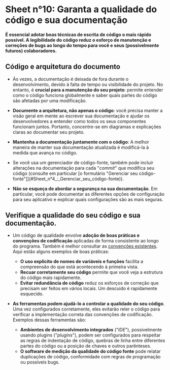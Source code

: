 # Sheet n°10: Garanta a qualidade do código e sua documentação

#### É essencial adotar boas técnicas de escrita de código o mais rápido possível. A legibilidade do código reduz o esforço de manutenção e correções de bugs ao longo do tempo para você e seus (possivelmente futuros) colaboradores.

## Código e arquitetura do documento

* Às vezes, a documentação é deixada de fora durante o desenvolvimento, devido à falta de tempo ou visibilidade do projeto. No entanto, é **crucial para a manutenção do seu projeto**: permite entender como o código funciona globalmente e saber quais partes do código são afetadas por uma modificação.

* **Documente a arquitetura, não apenas o código**: você precisa manter a visão geral em mente ao escrever sua documentação e ajudar os desenvolvedores a entender como todos os seus componentes funcionam juntos. Portanto, concentre-se em diagramas e explicações claras ao documentar seu projeto.

* **Mantenha a documentação juntamente com o código**: A melhor maneira de manter sua documentação atualizada é modificá-la à medida que avança no código.

* Se você usa um gerenciador de código-fonte, também pode incluir alterações na documentação para cada "_commit_" que modifica seu código (consulte em particular [o formulário "Gerenciar seu código-fonte"]](#Sheet_n°4_:_Gerenciar_seu_código-fonte)).

* **Não se esqueça de abordar a segurança na sua documentação**. Em particular, você pode documentar as diferentes opções de configuração para seu aplicativo e explicar quais configurações são as mais seguras.

## Verifique a qualidade do seu código e sua documentação.

* Um código de qualidade envolve **adoção de boas práticas e convenções de codificação** aplicadas de forma consistente ao longo do programa. Também é melhor consultar as [convenções existentes](https://github.com/Kristories/awesome-guidelines). Aqui estão alguns exemplos de boas práticas:
     * **O uso explícito de nomes de variáveis e funções** facilita a compreensão do que está acontecendo à primeira vista.
     * **Recuar corretamente seu código** permite que você veja a estrutura do código mais rapidamente.
     * **Evitar redundância de código** reduz os esforços de correção que precisam ser feitos em vários locais. Um descuido é rapidamente esquecido.
     
* **As ferramentas podem ajudá-lo a controlar a qualidade do seu código**. Uma vez configurados corretamente, eles evitarão reler o código para verificar a implementação correta das convenções de codificação. Exemplos dessas ferramentas são:

     * **Ambientes de desenvolvimento integrados** ("_IDE_"), possivelmente usando plugins ("_plugins_"), podem ser configurados para respeitar as regras de indentação de código, quebras de linha entre diferentes partes do código ou a posição de chaves e outros parênteses.
     * **O software de medição da qualidade do código fonte** pode relatar duplicações de código, conformidade com regras de programação ou possíveis bugs.     

